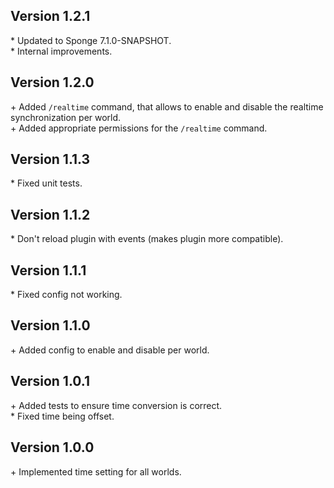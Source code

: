 Version 1.2.1
-------------

\* Updated to Sponge 7.1.0-SNAPSHOT.  
\* Internal improvements.    


Version 1.2.0
-------------

\+ Added `/realtime` command, that allows to enable and disable the realtime synchronization per world.  
\+ Added appropriate permissions for the `/realtime` command.  


Version 1.1.3
-------------

\* Fixed unit tests.  


Version 1.1.2
-------------

\* Don't reload plugin with events (makes plugin more compatible).  


Version 1.1.1
-------------

\* Fixed config not working.  


Version 1.1.0
-------------

\+ Added config to enable and disable per world.  


Version 1.0.1
-------------

\+ Added tests to ensure time conversion is correct.  
\* Fixed time being offset.  


Version 1.0.0
-------------

\+ Implemented time setting for all worlds.  
